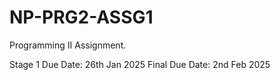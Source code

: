 # NP-PRG2-ASSG1
Programming II Assignment.

Stage 1 Due Date: 26th Jan 2025
Final Due Date: 2nd Feb 2025

